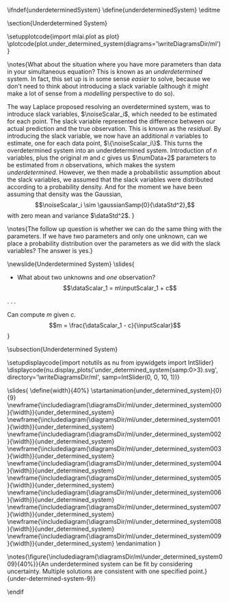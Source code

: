 \ifndef{underdeterminedSystem}
\define{underdeterminedSystem}
\editme

\section{Underdetermined System}

\setupplotcode{import mlai.plot as plot}
\plotcode{plot.under_determined_system(diagrams='\writeDiagramsDir/ml')}

\notes{What about the situation where you have more parameters than data in your simultaneous equation? This is known as an *underdetermined* system. In fact, this set up is in some sense *easier* to solve, because we don't need to think about introducing a slack variable (although it might make a lot of sense from a *modelling* perspective to do so).

The way Laplace proposed resolving an  overdetermined system, was to introduce slack variables, $\noiseScalar_i$, which needed to be estimated for each point. The slack variable represented the difference between our actual prediction and the true observation. This is known as the *residual*. By introducing the slack variable, we now have an additional $n$ variables to estimate, one for each data point, $\{\noiseScalar_i\}$. This turns the overdetermined system into an underdetermined system. Introduction of $n$ variables, plus the original $m$ and $c$ gives us $\numData+2$ parameters to be estimated from $n$ observations, which makes the system *underdetermined*. However, we then made a probabilistic assumption about the slack variables, we assumed that the slack variables were distributed according to a probability density. And for the moment we have been assuming that density was the Gaussian, 
$$\noiseScalar_i \sim \gaussianSamp{0}{\dataStd^2},$$ 
with zero mean and variance $\dataStd^2$. }

\notes{The follow up question is whether we can do the same thing with the parameters. If we have two parameters and only one unknown, can we place a probability distribution over the parameters as we did with the slack variables? The answer is yes.}


\newslide{Underdetermined System}
\slides{
* What about two unknowns and *one* observation?
  $$\dataScalar_1 =  m\inputScalar_1 + c$$

. . .

Can compute $m$ given $c$. 
$$m = \frac{\dataScalar_1 - c}{\inputScalar}$$
}

\subsection{Underdetermined System}

\setupdisplaycode{import notutils as nu
from ipywidgets import IntSlider}
\displaycode{nu.display_plots('under_determined_system{samp:0>3}.svg', 
                 directory='\writeDiagramsDir/ml', samp=IntSlider(0, 0, 10, 1))}

\slides{
\define{width}{40%}
\startanimation{under_determined_system}{0}{9}
\newframe{\includediagram{\diagramsDir/ml/under_determined_system000}{\width}}{under_determined_system}
\newframe{\includediagram{\diagramsDir/ml/under_determined_system001}{\width}}{under_determined_system}
\newframe{\includediagram{\diagramsDir/ml/under_determined_system002}{\width}}{under_determined_system}
\newframe{\includediagram{\diagramsDir/ml/under_determined_system003}{\width}}{under_determined_system}
\newframe{\includediagram{\diagramsDir/ml/under_determined_system004}{\width}}{under_determined_system}
\newframe{\includediagram{\diagramsDir/ml/under_determined_system005}{\width}}{under_determined_system}
\newframe{\includediagram{\diagramsDir/ml/under_determined_system006}{\width}}{under_determined_system}
\newframe{\includediagram{\diagramsDir/ml/under_determined_system007}{\width}}{under_determined_system}
\newframe{\includediagram{\diagramsDir/ml/under_determined_system008}{\width}}{under_determined_system}
\newframe{\includediagram{\diagramsDir/ml/under_determined_system009}{\width}}{under_determined_system}
\endanimation
}

\notes{\figure{\includediagram{\diagramsDir/ml/under_determined_system009}{40%}}{An underdetermined system can be fit by considering uncertainty. Multiple solutions are consistent with one specified point.}{under-determined-system-9}}

\endif
